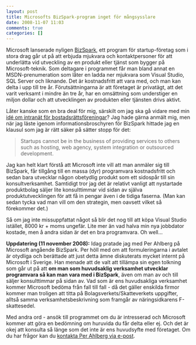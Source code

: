```yaml
---
layout: post
title: Microsofts BizSpark-program inget för mångsysslare
date: 2008-11-07 11:03
comments: true
categories: []
---
```

Microsoft lanserade nyligen <a href="http://www.microsoft.com/Bizspark/">BizSpark</a>, ett program för startup-företag som i stora drag går ut på att erbjuda mjukvara och kontaktpersoner för att underlätta vid utveckling av en produkt eller tjänst som bygger på Microsoft-teknik. Som deltagare i programmet får man bland annat en MSDN-prenumeration som låter en ladda ner mjukvara som Visual Studio, SQL Server och liknande. Det är kostnadsfritt att vara med, och man kan delta i upp till tre år. Förutsättningarna är att företaget är privatägt, att det varit verksamt i mindre än tre år, har en omsättning som understiger en miljon dollar och att utvecklingen av produkten eller tjänsten drivs aktivt.

Låter kanske som en bra deal för mig, särskilt om jag ska gå vidare med min <a href="http://utmaningen.fjeldstad.se/2008/10/webblosning-for-bostadsrattsforeningar/">idé om intranät för bostadsrättsföreningar</a>? Jag hade gärna anmält mig, men när jag läste igenom informationsbroschyren för BizSpark hittade jag en klausul som jag är rätt säker på sätter stopp för det:
<blockquote>Startups cannot be in the business of providing services to others such as hosting, web agency, system integration or outsourced development.</blockquote>
Jag kan helt klart förstå att Microsoft inte vill att man anmäler sig till BizSpark, får tillgång till en massa (dyr) programvara kostnadsfritt och sedan bara utvecklar någon obetydlig produkt som ett sidospår till sin konsultverksamhet. Samtidigt tror jag det är relativt vanligt att nystartade produktbolag säljer lite konsulttimmar vid sidan av själva produktutvecklingen för att få in pengar även i de tidiga faserna. (Man kan sedan tycka vad man vill om den strategin, men oavsett vilket så förekommer det.)

Så om jag inte missuppfattat något så blir det nog till att köpa Visual Studio istället, 8000 kr + moms ungefär. Lite mer än vad halva min nya jobbdator kostade, men å andra sidan är det en bra programvara. Oh well...

<strong>Uppdatering (11 november 2008):</strong> Idag pratade jag med Per Ahlberg på Microsoft angående BizSpark. Per höll med om att formuleringarna i avtalet är otydliga och berättade att just detta ämne diskuterats mycket internt på Microsoft i Sverige. Han menade att de valt att tillämpa sin egen tolkning som går ut på att <strong>om man som huvudsaklig verksamhet utvecklar programvara så kan man vara med i BizSpark</strong>, även om man av och till säljer konsulttimmar på sidan av. Vad som är ens huvudsakliga verksamhet kommer Microsoft bedöma från fall till fall - då det gäller enskilda firmor kommer man troligen att titta på Bolagsverkets/Skatteverkets uppgifter, alltså samma verksamhetsbeskrivning som framgår av näringsidkarens F-skattesedel.

Med andra ord - ansök till programmet om du är intresserad och Microsoft kommer att göra en bedömning om huruvida du får delta eller ej. Och det är okej att konsulta så länge som det inte är ens huvudsyfte med företaget. Om du har frågor kan du <a href="http://blogs.msdn.com/pahlberg/contact.aspx">kontakta Per Ahlberg via e-post</a>.
